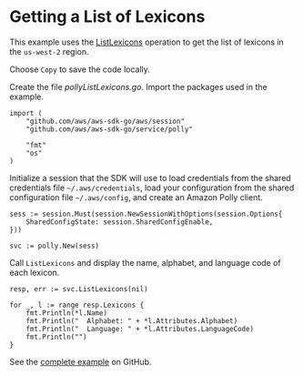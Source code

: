 # Getting a List of Lexicons<a name="polly-example-list-lexicons"></a>

This example uses the [ListLexicons](https://docs.aws.amazon.com/sdk-for-go/api/service/polly/#Polly.ListLexicons) operation to get the list of lexicons in the `us-west-2` region\.

Choose `Copy` to save the code locally\.

Create the file *pollyListLexicons\.go*\. Import the packages used in the example\.

```
import (
    "github.com/aws/aws-sdk-go/aws/session"
    "github.com/aws/aws-sdk-go/service/polly"

    "fmt"
    "os"
)
```

Initialize a session that the SDK will use to load credentials from the shared credentials file `~/.aws/credentials`, load your configuration from the shared configuration file `~/.aws/config`, and create an Amazon Polly client\.

```
sess := session.Must(session.NewSessionWithOptions(session.Options{
    SharedConfigState: session.SharedConfigEnable,
}))

svc := polly.New(sess)
```

Call `ListLexicons` and display the name, alphabet, and language code of each lexicon\.

```
resp, err := svc.ListLexicons(nil)

for _, l := range resp.Lexicons {
    fmt.Println(*l.Name)
    fmt.Println("  Alphabet: " + *l.Attributes.Alphabet)
    fmt.Println("  Language: " + *l.Attributes.LanguageCode)
    fmt.Println("")
}
```

See the [complete example](https://github.com/awsdocs/aws-doc-sdk-examples/blob/master/go/example_code/polly/pollyListLexicons.go) on GitHub\.